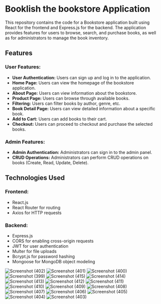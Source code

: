 # Booklish the bookstore Application 

This repository contains the code for a Bookstore application built using React for the frontend and Express.js for the backend.
The application provides features for users to browse, search, and purchase books, as well as for administrators to manage the book inventory.

## Features

### User Features:
- **User Authentication:** Users can sign up and log in to the application.
- **Home Page:** Users can view the homepage of the bookstore application.
- **About Page:** Users can view information about the bookstore.
- **Product Page:** Users can browse through available books.
- **Filtering:** Users can filter books by author, genre, etc.
- **Book Detail Page:** Users can view detailed information about a specific book.
- **Add to Cart:** Users can add books to their cart.
- **Checkout:** Users can proceed to checkout and purchase the selected books.

### Admin Features:
- **Admin Authentication:** Administrators can sign in to the admin panel.
- **CRUD Operations:** Administrators can perform CRUD operations on books (Create, Read, Update, Delete).

## Technologies Used

### Frontend:
- React.js
- React Router for routing
- Axios for HTTP requests

### Backend:
- Express.js
- CORS for enabling cross-origin requests
- JWT for user authentication
- Multer for file uploads
- Bcrypt.js for password hashing
- Mongoose for MongoDB object modeling


![Screenshot (402)](https://github.com/ShreyaBharde/mern-assignment-book/assets/143157249/e0316cc3-b269-4e37-8602-c66ee2784e32)
![Screenshot (401)](https://github.com/ShreyaBharde/mern-assignment-book/assets/143157249/d7ba1f9a-b0ce-412a-b3a7-c8f94254b082)
![Screenshot (400)](https://github.com/ShreyaBharde/mern-assignment-book/assets/143157249/8ee9539d-cb7e-47df-8d7c-8923216af951)
![Screenshot (399)](https://github.com/ShreyaBharde/mern-assignment-book/assets/143157249/c5281c48-56f2-4845-af1c-3494a117762d)
![Screenshot (415)](https://github.com/ShreyaBharde/mern-assignment-book/assets/143157249/2fa732f8-4813-4b8d-bcc7-a90bdc2e4b3c)
![Screenshot (414)](https://github.com/ShreyaBharde/mern-assignment-book/assets/143157249/133c4609-1abe-49ad-b0f2-75a224c460ea)
![Screenshot (413)](https://github.com/ShreyaBharde/mern-assignment-book/assets/143157249/a4c2d66a-0737-473f-ad2d-9c5dca83ac11)
![Screenshot (412)](https://github.com/ShreyaBharde/mern-assignment-book/assets/143157249/b06eaf18-0899-47a4-a1cc-1c65d6e7a10e)
![Screenshot (411)](https://github.com/ShreyaBharde/mern-assignment-book/assets/143157249/5a7bd219-c64f-44d0-9ead-932fa1e20c64)
![Screenshot (410)](https://github.com/ShreyaBharde/mern-assignment-book/assets/143157249/99a8267f-45e0-414e-b0d4-242fffffd812)
![Screenshot (409)](https://github.com/ShreyaBharde/mern-assignment-book/assets/143157249/0d4b31fb-1264-4de9-a59d-959c0f0dc8bb)
![Screenshot (408)](https://github.com/ShreyaBharde/mern-assignment-book/assets/143157249/cd399a96-d1b2-4fc2-a11e-0088b6d0d693)
![Screenshot (407)](https://github.com/ShreyaBharde/mern-assignment-book/assets/143157249/cb07a686-d4ae-4e2a-be75-9b25d2bf76bd)
![Screenshot (406)](https://github.com/ShreyaBharde/mern-assignment-book/assets/143157249/a4605a2e-61b6-43aa-94b2-5239bb7881bb)
![Screenshot (405)](https://github.com/ShreyaBharde/mern-assignment-book/assets/143157249/02fb9728-223a-4f04-9a66-c398481bc98d)
![Screenshot (404)](https://github.com/ShreyaBharde/mern-assignment-book/assets/143157249/c065b795-ea55-43a8-9a31-85c6cb2d88b8)
![Screenshot (403)](https://github.com/ShreyaBharde/mern-assignment-book/assets/143157249/30b3bbef-bfd3-4553-98df-9619f59286ff)

